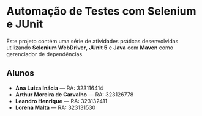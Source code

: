 # Automação de Testes com Selenium e JUnit

Este projeto contém uma série de atividades práticas desenvolvidas utilizando **Selenium WebDriver**, **JUnit 5** e **Java** com **Maven** como gerenciador de dependências.

## Alunos

- **Ana Luiza Inácia** — RA: 323116414  
- **Arthur Moreira de Carvalho** — RA: 323126778  
- **Leandro Henrique** — RA: 323132411  
- **Lorena Malta** — RA: 323131530

